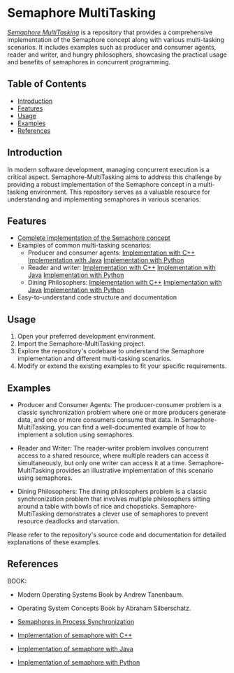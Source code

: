 # Semaphore MultiTasking

   [*Semaphore MultiTasking*](https://en.wikipedia.org/wiki/Semaphore_(programming)) is a repository that provides a comprehensive implementation of the Semaphore concept along with various multi-tasking scenarios. 
   It includes examples such as producer and consumer agents, reader and writer, and hungry philosophers, showcasing the practical usage and benefits of semaphores in concurrent programming.

## Table of Contents

   * [Introduction](#Introduction)
   * [Features](#Features)
   * [Usage](#Usage)
   * [Examples](#Examples)
   * [References](#References)


## Introduction

   In modern software development, managing concurrent execution is a critical aspect. 
   Semaphore-MultiTasking aims to address this challenge by providing a robust implementation of the Semaphore concept in a multi-tasking environment. 
   This repository serves as a valuable resource for understanding and implementing semaphores in various scenarios.

## Features

   * [Complete implementation of the Semaphore concept](Implementation%20Of%20Semaphore/Source%20Code)
   * Examples of common multi-tasking scenarios:
      * Producer and consumer agents:
                          [Implementation with C++](Bounded_Buffer/Implementation%20with%20C%2B%2B)
                          [Implementation with Java](Bounded_Buffer/Implementation%20with%20Java)
                          [Implementation with Python](Bounded_Buffer/Implementation%20with%20Python)
      * Reader and writer:
                          [Implementation with C++](Readers-Writers/Implementation%20with%20C%2B%2B)
                          [Implementation with Java](Readers-Writers/Implementation%20with%20Java)
                          [Implementation with Python](Readers-Writers/Implementation%20with%20Python)
      * Dining Philosophers:
                          [Implementation with C++](Dining_Philosophers/Implementation%20with%20C%2B%2B)
                          [Implementation with Java](Dining_Philosophers/Implementation%20with%20Java)
                          [Implementation with Python](Dining_Philosophers/Implementation%20with%20Python)
   * Easy-to-understand code structure and documentation

## Usage

   1. Open your preferred development environment.
   2. Import the Semaphore-MultiTasking project.
   3. Explore the repository's codebase to understand the Semaphore implementation and different multi-tasking scenarios.
   4. Modify or extend the existing examples to fit your specific requirements.

## Examples

   * Producer and Consumer Agents:
    The producer-consumer problem is a classic synchronization problem where one or more producers generate data, and one or more consumers consume that data. 
    In Semaphore-MultiTasking, you can find a well-documented example of how to implement a solution using semaphores.

   * Reader and Writer:
    The reader-writer problem involves concurrent access to a shared resource, where multiple readers can access it simultaneously, but only one writer can access it at a time. 
    Semaphore-MultiTasking provides an illustrative implementation of this scenario using semaphores.

   * Dining Philosophers:
    The dining philosophers problem is a classic synchronization problem that involves multiple philosophers sitting around a table with bowls of rice and chopsticks. 
    Semaphore-MultiTasking demonstrates a clever use of semaphores to prevent resource deadlocks and starvation.

Please refer to the repository's source code and documentation for detailed explanations of these examples.


## References

   BOOK: 
   * Modern Operating Systems Book by Andrew Tanenbaum.
   * Operating System Concepts Book by Abraham Silberschatz.

   
   * [Semaphores in Process Synchronization](https://www.geeksforgeeks.org/semaphores-in-process-synchronization/)
   * [Implementation of semaphore with C++](https://www.geeksforgeeks.org/cpp-20-semaphore-header/)
   * [Implementation of semaphore with Java](https://geeksforgeeks.org/semaphore-in-java/)
   * [Implementation of semaphore with Python](https://www.geeksforgeeks.org/synchronization-by-using-semaphore-in-python/)
